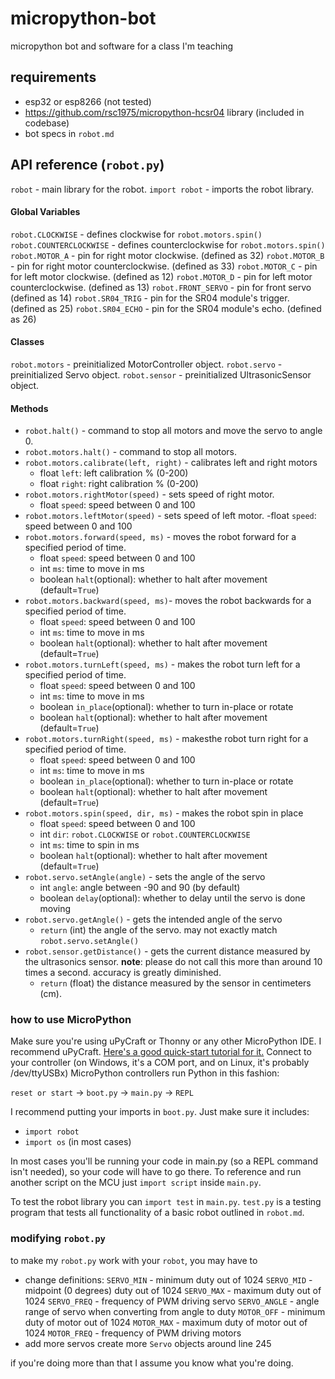 # micropython-bot
micropython bot and software for a class I'm teaching

## requirements

 - esp32 or esp8266 (not tested)
 - https://github.com/rsc1975/micropython-hcsr04 library (included in codebase)
 - bot specs in `robot.md`

## API reference (`robot.py`)

`robot` - main library for the robot.
`import robot` - imports the robot library.
#### Global Variables
`robot.CLOCKWISE` - defines clockwise for `robot.motors.spin()`
`robot.COUNTERCLOCKWISE` - defines counterclockwise for `robot.motors.spin()`
`robot.MOTOR_A` - pin for right motor clockwise. (defined as 32)
`robot.MOTOR_B` - pin for right motor counterclockwise. (defined as 33)
`robot.MOTOR_C` - pin for left motor clockwise. (defined as 12)
`robot.MOTOR_D` - pin for left motor counterclockwise. (defined as 13)
`robot.FRONT_SERVO` - pin for front servo (defined as 14)
`robot.SR04_TRIG` - pin for the SR04 module's trigger. (defined as 25)
`robot.SR04_ECHO` - pin for the SR04 module's echo. (defined as 26)

#### Classes
`robot.motors` - preinitialized MotorController object.
`robot.servo` - preinitialized Servo object.
`robot.sensor` - preinitialized UltrasonicSensor object.

#### Methods
- `robot.halt()` - command to stop all motors and move the servo to angle 0.
- `robot.motors.halt()` - command to stop all motors.
- `robot.motors.calibrate(left, right)` - calibrates left and right motors
	- float `left`: left calibration % (0-200)
	- float `right`: right calibration % (0-200)
- `robot.motors.rightMotor(speed)` - sets speed of right motor.
	- float `speed`: speed between 0 and 100
- `robot.motors.leftMotor(speed)` - sets speed of left motor.
	-float  `speed`: speed between 0 and 100
- `robot.motors.forward(speed, ms)` - moves the robot forward for a specified period of time.
	- float `speed`: speed between 0 and 100
	- int `ms`: time to move in ms
	- boolean `halt`(optional): whether to halt after movement (default=`True`)
- `robot.motors.backward(speed, ms)`- moves the robot backwards for a specified period of time.
	- float `speed`: speed between 0 and 100
	- int `ms`: time to move in ms
	- boolean `halt`(optional): whether to halt after movement (default=`True`)
- `robot.motors.turnLeft(speed, ms)` - makes the robot turn left for a specified period of time.
	- float `speed`: speed between 0 and 100
	- int `ms`: time to move in ms
	- boolean `in_place`(optional): whether to turn in-place or rotate
	- boolean `halt`(optional): whether to halt after movement (default=`True`)
- `robot.motors.turnRight(speed, ms)` - makesthe robot turn right for a specified period of time.
	- float `speed`: speed between 0 and 100
	- int `ms`: time to move in ms
	- boolean `in_place`(optional): whether to turn in-place or rotate
	- boolean `halt`(optional): whether to halt after movement (default=`True`)
- `robot.motors.spin(speed, dir, ms)` - makes the robot spin in place
	- float `speed`: speed between 0 and 100
	- int `dir`: `robot.CLOCKWISE` or `robot.COUNTERCLOCKWISE`
	- int `ms`: time to spin in ms
	- boolean `halt`(optional): whether to halt after movement (default=`True`)
- `robot.servo.setAngle(angle)` - sets the angle of the servo
	- int `angle`: angle between -90 and 90 (by default)
	- boolean `delay`(optional): whether to delay until the servo is done moving
- `robot.servo.getAngle()` - gets the intended angle of the servo
	- `return` (int) the angle of the servo. may not exactly match `robot.servo.setAngle()`
- `robot.sensor.getDistance()` - gets the current distance measured by the ultrasonics sensor. 
	**note**: please do not call this more than around 10 times a second. accuracy is greatly diminished.
	- `return` (float) the distance measured by the sensor in centimeters (cm).

### how to use MicroPython
 Make sure you're using uPyCraft or Thonny or any other MicroPython IDE. I recommend uPyCraft. [Here's a good quick-start tutorial for it.](https://maker.pro/esp8266/tutorial/using-micropython-on-an-esp8266-with-upycraft)
 Connect to your controller (on Windows, it's a COM port, and on Linux, it's probably /dev/ttyUSBx)
 MicroPython controllers run Python in this fashion:

`reset or start` -> `boot.py` -> `main.py` -> `REPL`

I recommend putting your imports in `boot.py`. Just make sure it includes:
- `import robot`
- `import os` (in most cases)

In most cases you'll be running your code in main.py (so a REPL command isn't needed), so your code will have to go there. To reference and run another script on the MCU just `import script` inside `main.py`. 

To test the robot library you can `import test` in `main.py`. `test.py` is a testing program that tests all functionality of a basic robot outlined in `robot.md`.

### modifying `robot.py`
to make my `robot.py` work with your `robot`,  you may have to 
- change definitions:
`SERVO_MIN` - minimum duty out of 1024 
`SERVO_MID` - midpoint (0 degrees) duty out of 1024
`SERVO_MAX` - maximum duty out of 1024
`SERVO_FREQ` - frequency of PWM driving servo
`SERVO_ANGLE` - angle range of servo when converting from angle to duty
`MOTOR_OFF` - minimum duty of motor out of 1024
`MOTOR_MAX` - maximum duty of motor out of 1024
`MOTOR_FREQ` - frequency of PWM driving motors
- add more servos
create more `Servo` objects around line 245

if you're doing more than that I assume you know what you're doing.

